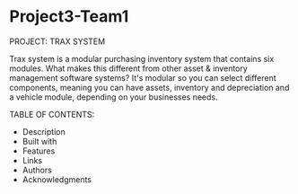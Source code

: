 # Project3-Team1

PROJECT: TRAX SYSTEM

Trax system is a modular purchasing inventory system that contains six modules. What makes this different from other asset & inventory management software systems? It's modular so you can select different components, meaning you can have assets, inventory and depreciation and a vehicle module, depending on your businesses needs.

TABLE OF CONTENTS:
- Description
- Built with
- Features
- Links
- Authors
- Acknowledgments


